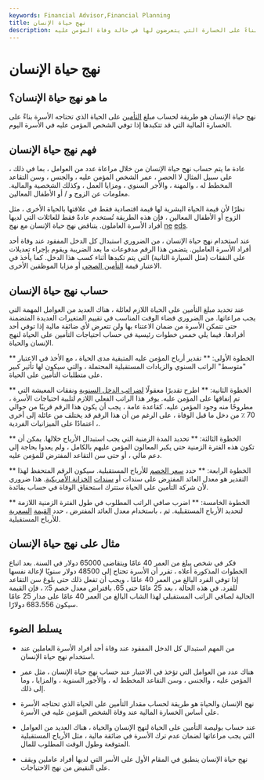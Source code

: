 ```yaml
---
keywords: Financial Advisor,Financial Planning
title: نهج حياة الإنسان
description: يحسب نهج الإنسان والحياة مبلغ التأمين على الحياة الذي تحتاجه الأسرة بناءً على الخسارة التي يتعرضون لها في حالة وفاة المؤمن عليه.
---
```


# نهج حياة الإنسان
## ما هو نهج حياة الإنسان؟

نهج حياة الإنسان هو طريقة لحساب مبلغ [التأمين](/lifeinsurance) على الحياة الذي تحتاجه الأسرة بناءً على الخسارة المالية التي قد تتكبدها إذا توفي الشخص المؤمن عليه في الأسرة اليوم.

## فهم نهج حياة الإنسان

عادة ما يتم حساب نهج حياة الإنسان من خلال مراعاة عدد من العوامل ، بما في ذلك ، على سبيل المثال لا الحصر ، عمر الشخص المؤمن عليه ، والجنس ، وسن التقاعد المخطط له ، والمهنة ، والأجر السنوي ، ومزايا العمل ، وكذلك الشخصية والمالية. معلومات عن الزوج و / أو الأطفال المعالين.

نظرًا لأن قيمة الحياة البشرية لها قيمة اقتصادية فقط في علاقتها بالحياة الأخرى ، مثل الزوج أو الأطفال المعالين ، فإن هذه الطريقة تُستخدم عادةً فقط للعائلات التي لديها أفراد الأسرة العاملون. يتناقض نهج حياة الإنسان مع نهج [ne](/needsapproach) [eds](/needsapproach).

عند استخدام نهج حياة الإنسان ، من الضروري استبدال كل الدخل المفقود عند وفاة أحد أفراد الأسرة العاملين. يتضمن هذا الرقم مدفوعات ما بعد الضريبة ويقوم بإجراء تعديلات على النفقات (مثل السيارة الثانية) التي يتم تكبدها أثناء كسب هذا الدخل. كما يأخذ في الاعتبار قيمة [التأمين الصحي](/healthinsurance) أو مزايا الموظفين الأخرى.

## حساب نهج حياة الإنسان

عند تحديد مبلغ التأمين على الحياة اللازم لعائلة ، هناك العديد من العوامل المهمة التي يجب مراعاتها. من الضروري قضاء الوقت المناسب في تقييم المتغيرات العديدة المتضمنة حتى تتمكن الأسرة من ضمان الاعتناء بها ولن تتعرض لأي ضائقة مالية إذا توفي أحد أفرادها. فيما يلي خمس خطوات رئيسية في حساب احتياجات التأمين على الحياة لنهج الإنسان والحياة.

** الخطوة الأولى: ** تقدير أرباح المؤمن عليه المتبقية مدى الحياة ، مع الأخذ في الاعتبار "متوسط" الراتب السنوي والزيادات المستقبلية المحتملة ، والتي سيكون لها تأثير كبير على متطلبات التأمين على الحياة.

** الخطوة الثانية: ** اطرح تقديرًا معقولًا [لضرائب الدخل السنوية](/incometax) ونفقات المعيشة التي تم إنفاقها على المؤمن عليه. يوفر هذا الراتب الفعلي اللازم لتلبية احتياجات الأسرة ، مطروحًا منه وجود المؤمن عليه. كقاعدة عامة ، يجب أن يكون هذا الرقم قريبًا من حوالي 70 ٪ من دخل ما قبل الوفاة ، على الرغم من أن هذا الرقم قد يختلف من عائلة إلى أخرى ، اعتمادًا على الميزانيات الفردية.

** الخطوة الثالثة: ** تحديد المدة الزمنية التي يجب استبدال الأرباح خلالها. يمكن أن تكون هذه الفترة الزمنية حتى يكبر المعالون المؤمن عليهم بالكامل ، ولم يعدوا بحاجة إلى دعم مالي ، أو حتى سن التقاعد المفترض للمؤمن عليه.

** الخطوة الرابعة: ** حدد [سعر الخصم](/discountrate) للأرباح المستقبلية. سيكون الرقم المتحفظ لهذا التقدير هو معدل العائد المفترض على سندات أو [سندات](/treasurynote) [الخزانة الأمريكية](/treasurybill). هذا ضروري لأن شركة التأمين على الحياة ستترك استحقاق الوفاة في حساب بفائدة.

** الخطوة الخامسة: ** اضرب صافي الراتب المطلوب في طول الفترة الزمنية اللازمة لتحديد الأرباح المستقبلية. ثم ، باستخدام معدل العائد المفترض ، حدد [القيمة](/presentvalue) [السعرية](/presentvalue) للأرباح المستقبلية.

## مثال على نهج حياة الإنسان

فكر في شخص يبلغ من العمر 40 عامًا ويتقاضى 65000 دولار في السنة. بعد اتباع الخطوات المذكورة أعلاه ، تقرر أن الأسرة تحتاج إلى 48500 دولار سنويًا لإعالة نفسها إذا توفي الفرد البالغ من العمر 40 عامًا ، ويجب أن تفعل ذلك حتى بلوغ سن التقاعد للفرد. في هذه الحالة ، بعد 25 عامًا حتى 65. بافتراض معدل خصم 5٪ ، فإن القيمة الحالية لصافي الراتب المستقبلي لهذا الشاب البالغ من العمر 40 عامًا على مدار 25 عامًا سيكون 683،556 دولارًا.

## يسلط الضوء

- من المهم استبدال كل الدخل المفقود عند وفاة أحد أفراد الأسرة العاملين عند استخدام نهج حياة الإنسان.

- هناك عدد من العوامل التي تؤخذ في الاعتبار عند حساب نهج حياة الإنسان ، مثل عمر المؤمن عليه ، والجنس ، وسن التقاعد المخطط له ، والأجور السنوية ، والمزايا ، وما إلى ذلك.

- نهج الإنسان والحياة هو طريقة لحساب مقدار التأمين على الحياة الذي تحتاجه الأسرة على أساس الخسارة المالية عند وفاة الشخص المؤمن عليه في الأسرة.

- عند حساب بوليصة التأمين على الحياة لنهج الإنسان والحياة ، هناك العديد من العوامل التي يجب مراعاتها لضمان عدم ترك الأسرة في ضائقة مالية ، مثل الأرباح المستقبلية المتوقعة وطول الوقت المطلوب للمال.

- نهج حياة الإنسان ينطبق في المقام الأول على الأسر التي لديها أفراد عاملين ويقف على النقيض من نهج الاحتياجات.


